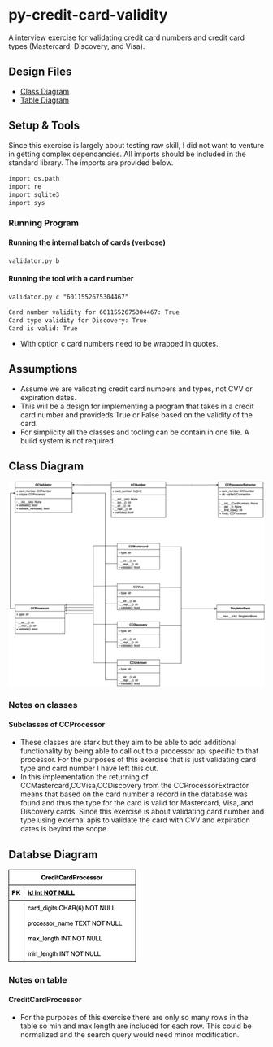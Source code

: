 # py-credit-card-validity
A interview exercise for validating credit card numbers and credit card types (Mastercard, Discovery, and Visa).

## Design Files
- [Class Diagram](./diagrams/Class_Diagrams.png)
- [Table Diagram](./diagrams/Database_Diagram.png)

## Setup & Tools
Since this exercise is largely about testing raw skill, I did not want to venture in getting complex dependancies. All imports should be included in the standard library. The imports are provided below.
```
import os.path
import re
import sqlite3
import sys
```

### Running Program
#### Running the internal batch of cards (verbose)
```
validator.py b
```

#### Running the tool with a card number
```
validator.py c "6011552675304467"
```
```
Card number validity for 6011552675304467: True 
Card type validity for Discovery: True 
Card is valid: True
```
- With option c card numbers need to be wrapped in quotes. 


## Assumptions
- Assume we are validating credit card numbers and types, not CVV or expiration dates.
- This will be a design for implementing a program that takes in a credit card number and provideds True or False based on the validity of the card.
- For simplicity all the classes and tooling can be contain in one file. A build system is not required.

## Class Diagram
![](./diagrams/Class_Diagrams.png)

### Notes on classes
#### Subclasses of CCProcessor
- These classes are stark but they aim to be able to add additional functionality by being able to call out to a processor api specific to that processor. For the purposes of this exercise that is just validating card type and card number I have left this out. 
- In this implementation the returning of CCMastercard,CCVisa,CCDiscovery from the CCProcessorExtractor means that based on the card number a record in the database was found and thus the type for the card is valid for Mastercard, Visa, and Discovery cards. Since this exercise is about validating card number and type using external apis to validate the card with CVV and expiration dates is beyind the scope.

## Databse Diagram
![](./diagrams/Database_Diagram.png)
### Notes on table
#### CreditCardProcessor
- For the purposes of this exercise there are only so many rows in the table so min and max length are included for each row. This could be normalized and the search query would need minor modification.
